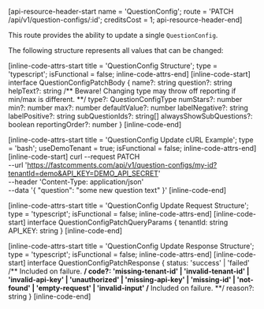 [api-resource-header-start name = 'QuestionConfig'; route = 'PATCH /api/v1/question-configs/:id'; creditsCost = 1; api-resource-header-end]

This route provides the ability to update a single `QuestionConfig`.

The following structure represents all values that can be changed:

[inline-code-attrs-start title = 'QuestionConfig Structure'; type = 'typescript'; isFunctional = false; inline-code-attrs-end]
[inline-code-start]
interface QuestionConfigPatchBody {
    name?: string
    question?: string
    helpText?: string
    /** Beware! Changing type may throw off reporting if min/max is different. **/
    type?: QuestionConfigType
    numStars?: number
    min?: number
    max?: number
    defaultValue?: number
    labelNegative?: string
    labelPositive?: string
    subQuestionIds?: string[]
    alwaysShowSubQuestions?: boolean
    reportingOrder?: number
}
[inline-code-end]

[inline-code-attrs-start title = 'QuestionConfig Update cURL Example'; type = 'bash'; useDemoTenant = true; isFunctional = false; inline-code-attrs-end]
[inline-code-start]
curl --request PATCH \
  --url 'https://fastcomments.com/api/v1/question-configs/my-id?tenantId=demo&API_KEY=DEMO_API_SECRET' \
  --header 'Content-Type: application/json' \
  --data '{
	"question": "some new question text"
}'
[inline-code-end]

[inline-code-attrs-start title = 'QuestionConfig Update Request Structure'; type = 'typescript'; isFunctional = false; inline-code-attrs-end]
[inline-code-start]
interface QuestionConfigPatchQueryParams {
    tenantId: string
    API_KEY: string
}
[inline-code-end]

[inline-code-attrs-start title = 'QuestionConfig Update Response Structure'; type = 'typescript'; isFunctional = false; inline-code-attrs-end]
[inline-code-start]
interface QuestionConfigPatchResponse {
    status: 'success' | 'failed'
    /** Included on failure. **/
    code?: 'missing-tenant-id' | 'invalid-tenant-id' | 'invalid-api-key' | 'unauthorized' | 'missing-api-key' | 'missing-id' | 'not-found' | 'empty-request' | 'invalid-input'
    /** Included on failure. **/
    reason?: string
}
[inline-code-end]
